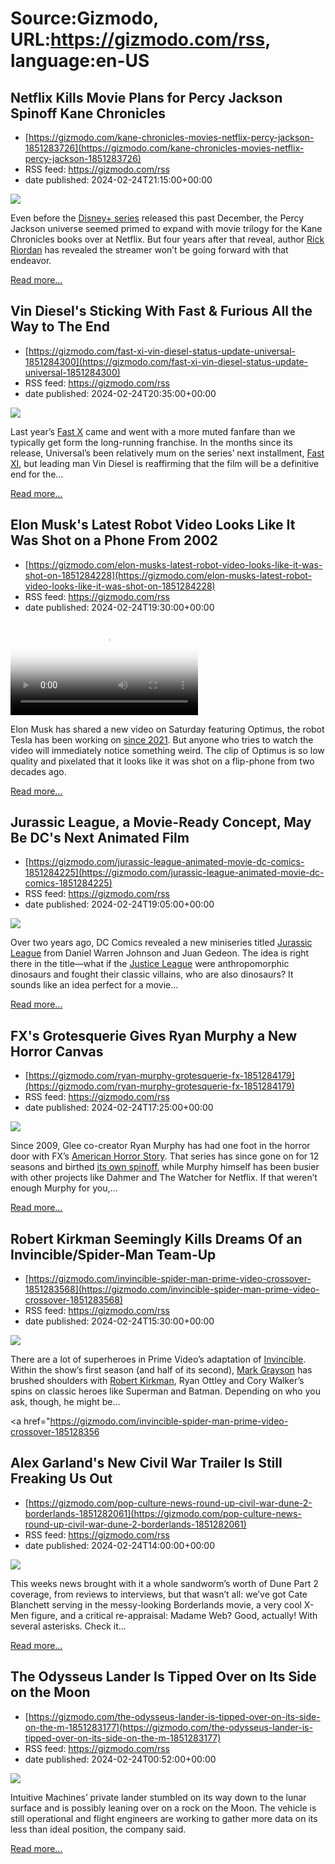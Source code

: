 # Source:Gizmodo, URL:https://gizmodo.com/rss, language:en-US

## Netflix Kills Movie Plans for Percy Jackson Spinoff Kane Chronicles
 - [https://gizmodo.com/kane-chronicles-movies-netflix-percy-jackson-1851283726](https://gizmodo.com/kane-chronicles-movies-netflix-percy-jackson-1851283726)
 - RSS feed: https://gizmodo.com/rss
 - date published: 2024-02-24T21:15:00+00:00

<img class="type:primaryImage" src="https://i.kinja-img.com/image/upload/c_fit,q_80,w_636/fee4f89b87eae6cd88c9b4721289c16d.jpg" /><p>Even before the <a class="sc-1out364-0 dPMosf sc-145m8ut-0 lcFFec js_link" href="https://gizmodo.com/percy-jackson-and-olympians-trailer-release-date-disney-1850853034">Disney+ series</a> released this past December, the Percy Jackson universe seemed primed to expand with movie trilogy for the Kane Chronicles books over at Netflix. But four years after that reveal, author <a class="sc-1out364-0 dPMosf sc-145m8ut-0 lcFFec js_link" href="https://gizmodo.com/percy-jackson-creator-rick-riordan-disney-plus-stream-1850938147">Rick Riordan</a> has revealed the streamer won’t be going forward with that endeavor.<br /></p><p><a href="https://gizmodo.com/kane-chronicles-movies-netflix-percy-jackson-1851283726">Read more...</a></p>

## Vin Diesel's Sticking With Fast & Furious All the Way to The End
 - [https://gizmodo.com/fast-xi-vin-diesel-status-update-universal-1851284300](https://gizmodo.com/fast-xi-vin-diesel-status-update-universal-1851284300)
 - RSS feed: https://gizmodo.com/rss
 - date published: 2024-02-24T20:35:00+00:00

<img class="type:primaryImage" src="https://i.kinja-img.com/image/upload/c_fit,q_80,w_636/3722a1b1c509a6528b26c6f9bed91699.jpg" /><p>Last year’s <a class="sc-1out364-0 dPMosf sc-145m8ut-0 lcFFec js_link" href="https://gizmodo.com/fast-x-review-jason-momoa-vin-diesel-fast-and-furious-1850409790">Fast X</a> came and went with a more muted fanfare than we typically get form the long-running franchise. In the months since its release, Universal’s been relatively mum on the series’ next installment, <a class="sc-1out364-0 dPMosf sc-145m8ut-0 lcFFec js_link" href="https://gizmodo.com/fast-xi-jason-momoa-dante-reyes-future-louis-leterrier-1850799416">Fast XI</a>, but leading man Vin Diesel is reaffirming that the film will be a definitive end for the…</p><p><a href="https://gizmodo.com/fast-xi-vin-diesel-status-update-universal-1851284300">Read more...</a></p>

## Elon Musk's Latest Robot Video Looks Like It Was Shot on a Phone From 2002
 - [https://gizmodo.com/elon-musks-latest-robot-video-looks-like-it-was-shot-on-1851284228](https://gizmodo.com/elon-musks-latest-robot-video-looks-like-it-was-shot-on-1851284228)
 - RSS feed: https://gizmodo.com/rss
 - date published: 2024-02-24T19:30:00+00:00

<video loop="" poster="https://i.kinja-img.com/image/upload/c_fit,q_80,w_636/e9aa7f70e4b1f4b2b118a51f60054c6e.jpg"><source src="https://i.kinja-img.com/image/upload/c_fit,q_80,w_636/e9aa7f70e4b1f4b2b118a51f60054c6e.mp4" type="video/mp4" /></video><p>Elon Musk has shared a new video on Saturday featuring Optimus, the robot Tesla has been working on <a class="sc-1out364-0 dPMosf sc-145m8ut-0 lcFFec js_link" href="https://gizmodo.com/elon-musk-unveils-his-funniest-vaporware-yet-1847523016">since 2021</a>. But anyone who tries to watch the video will immediately notice something weird. The clip of Optimus is so low quality and pixelated that it looks like it was shot on a flip-phone from two decades ago.<br /></p><p><a href="https://gizmodo.com/elon-musks-latest-robot-video-looks-like-it-was-shot-on-1851284228">Read more...</a></p>

## Jurassic League, a Movie-Ready Concept, May Be DC's Next Animated Film
 - [https://gizmodo.com/jurassic-league-animated-movie-dc-comics-1851284225](https://gizmodo.com/jurassic-league-animated-movie-dc-comics-1851284225)
 - RSS feed: https://gizmodo.com/rss
 - date published: 2024-02-24T19:05:00+00:00

<img class="type:primaryImage" src="https://i.kinja-img.com/image/upload/c_fit,q_80,w_636/448187e0e6b94d4c324bc5c05b51b87c.jpg" /><p>Over two years ago, DC Comics revealed a new miniseries titled <a class="sc-1out364-0 dPMosf sc-145m8ut-0 lcFFec js_link" href="https://gizmodo.com/dc-pre-emptively-wins-comic-of-the-year-with-jurassic-l-1848476226">Jurassic League</a> from Daniel Warren Johnson and Juan Gedeon. The idea is right there in the title—what if the <a class="sc-1out364-0 dPMosf sc-145m8ut-0 lcFFec js_link" href="https://gizmodo.com/dc-comics-justice-league-75-batman-superman-wonder-woma-1848384814">Justice League</a> were anthropomorphic dinosaurs and fought their classic villains, who are also dinosaurs? It sounds like an idea perfect for a movie…</p><p><a href="https://gizmodo.com/jurassic-league-animated-movie-dc-comics-1851284225">Read more...</a></p>

## FX's Grotesquerie Gives Ryan Murphy a New Horror Canvas
 - [https://gizmodo.com/ryan-murphy-grotesquerie-fx-1851284179](https://gizmodo.com/ryan-murphy-grotesquerie-fx-1851284179)
 - RSS feed: https://gizmodo.com/rss
 - date published: 2024-02-24T17:25:00+00:00

<img class="type:primaryImage" src="https://i.kinja-img.com/image/upload/c_fit,q_80,w_636/f3a9192a9d292b58ac37d846365a9812.jpg" /><p>Since 2009, Glee co-creator Ryan Murphy has had one foot in the horror door with FX’s <a class="sc-1out364-0 dPMosf sc-145m8ut-0 lcFFec js_link" href="https://gizmodo.com/american-horror-storys-sarah-paulson-reveals-her-least-1847156786">American Horror Story</a>. That series has since gone on for 12 seasons and birthed <a class="sc-1out364-0 dPMosf sc-145m8ut-0 lcFFec js_link" href="https://gizmodo.com/american-horror-stories-cast-so-far-looks-appropriate-1847247880">its own spinoff</a>, while Murphy himself has been busier with other projects like Dahmer and The Watcher for Netflix. If that weren’t enough Murphy for you,…</p><p><a href="https://gizmodo.com/ryan-murphy-grotesquerie-fx-1851284179">Read more...</a></p>

## Robert Kirkman Seemingly Kills Dreams Of an Invincible/Spider-Man Team-Up
 - [https://gizmodo.com/invincible-spider-man-prime-video-crossover-1851283568](https://gizmodo.com/invincible-spider-man-prime-video-crossover-1851283568)
 - RSS feed: https://gizmodo.com/rss
 - date published: 2024-02-24T15:30:00+00:00

<img class="type:primaryImage" src="https://i.kinja-img.com/image/upload/c_fit,q_80,w_636/49fa94038deedeca4d7ade97ffc5301e.jpg" /><p>There are a lot of superheroes in Prime Video’s adaptation of <a class="sc-1out364-0 dPMosf sc-145m8ut-0 lcFFec js_link" href="https://gizmodo.com/invincible-season-2-trailer-part-2-prime-robert-kirkman-1851257332">Invincible</a>. Within the show’s first season (and half of its second), <a class="sc-1out364-0 dPMosf sc-145m8ut-0 lcFFec js_link" href="https://gizmodo.com/invincible-season-2-release-date-trailer-prime-video-1850664050">Mark Grayson</a> has brushed shoulders with <a class="sc-1out364-0 dPMosf sc-145m8ut-0 lcFFec js_link" href="https://gizmodo.com/how-walking-dead-helped-improve-invincible-1850942810">Robert Kirkman</a>, Ryan Ottley and Cory Walker’s spins on classic heroes like Superman and Batman. Depending on who you ask, though, he might be…</p><p><a href="https://gizmodo.com/invincible-spider-man-prime-video-crossover-185128356

## Alex Garland's New Civil War Trailer Is Still Freaking Us Out
 - [https://gizmodo.com/pop-culture-news-round-up-civil-war-dune-2-borderlands-1851282061](https://gizmodo.com/pop-culture-news-round-up-civil-war-dune-2-borderlands-1851282061)
 - RSS feed: https://gizmodo.com/rss
 - date published: 2024-02-24T14:00:00+00:00

<img class="type:primaryImage" src="https://i.kinja-img.com/image/upload/c_fit,q_80,w_636/43122d857a4cf845f17e6cb77fc23d5e.jpg" /><p>This weeks news brought with it a whole sandworm’s worth of Dune Part 2 coverage, from reviews to interviews, but that wasn’t all: we’ve got Cate Blanchett serving in the messy-looking Borderlands movie, a very cool X-Men figure, and a critical re-appraisal: Madame Web? Good, actually! With several asterisks. Check it…</p><p><a href="https://gizmodo.com/pop-culture-news-round-up-civil-war-dune-2-borderlands-1851282061">Read more...</a></p>

## The Odysseus Lander Is Tipped Over on Its Side on the Moon
 - [https://gizmodo.com/the-odysseus-lander-is-tipped-over-on-its-side-on-the-m-1851283177](https://gizmodo.com/the-odysseus-lander-is-tipped-over-on-its-side-on-the-m-1851283177)
 - RSS feed: https://gizmodo.com/rss
 - date published: 2024-02-24T00:52:00+00:00

<img class="type:primaryImage" src="https://i.kinja-img.com/image/upload/c_fit,q_80,w_636/34ef14d106455b6b663bc7dc205ca5e9.jpg" /><p>Intuitive Machines’ private lander stumbled on its way down to the lunar surface and is possibly leaning over on a rock on the Moon. The vehicle is still operational and flight engineers are working to gather more data on its less than ideal position, the company said.</p><p><a href="https://gizmodo.com/the-odysseus-lander-is-tipped-over-on-its-side-on-the-m-1851283177">Read more...</a></p>

